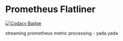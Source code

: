 # Prometheus Flatliner

[![Codacy Badge](https://api.codacy.com/project/badge/Grade/1b26f3bfc4844c61bbc6e3ccbc61c8b2)](https://app.codacy.com/app/AICoE/prometheus-flatliner?utm_source=github.com&utm_medium=referral&utm_content=AICoE/prometheus-flatliner&utm_campaign=Badge_Grade_Settings)

streaming prometheus metric processing - yada yada
